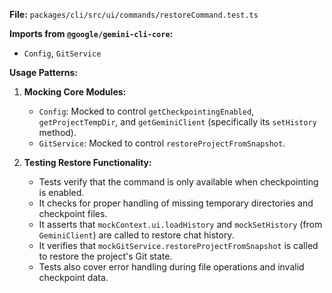 **File:** `packages/cli/src/ui/commands/restoreCommand.test.ts`

**Imports from `@google/gemini-cli-core`:**
- `Config`, `GitService`

**Usage Patterns:**
1.  **Mocking Core Modules:**
    *   `Config`: Mocked to control `getCheckpointingEnabled`, `getProjectTempDir`, and `getGeminiClient` (specifically its `setHistory` method).
    *   `GitService`: Mocked to control `restoreProjectFromSnapshot`.

2.  **Testing Restore Functionality:**
    *   Tests verify that the command is only available when checkpointing is enabled.
    *   It checks for proper handling of missing temporary directories and checkpoint files.
    *   It asserts that `mockContext.ui.loadHistory` and `mockSetHistory` (from `GeminiClient`) are called to restore chat history.
    *   It verifies that `mockGitService.restoreProjectFromSnapshot` is called to restore the project's Git state.
    *   Tests also cover error handling during file operations and invalid checkpoint data.
